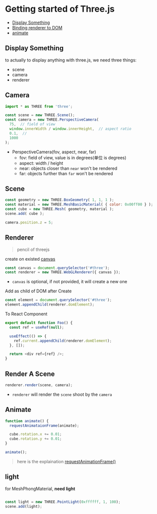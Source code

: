 # Getting started of Three.js

* [Display Something](#display-something)
* [Binding renderer to DOM](#binding-renderer-to-dom)
* [animate](#animate)

## Display Something

to actually to display anything with three.js, we need three things: 

- scene
- camera
- renderer

## Camera

```js
import * as THREE from 'three';

const scene = new THREE.Scene();
const camera = new THREE.PerspectiveCamera(
  75,  // field of view
  window.innerWidth / window.innerHeight,  // aspect ratio
  0.1,  //
  1000
);
```

- PerspectiveCamera(fov, aspect, near, far)
  - fov: field of view, value is in degrees(单位 is degrees)
  - aspect: width / height
  - near: objects closer than `near` won't be rendered
  - far: objects further than `far` won't be rendered

## Scene

```js
const geometry = new THREE.BoxGeometry( 1, 1, 1 );
const material = new THREE.MeshBasicMaterial( { color: 0x00ff00 } );
const cube = new THREE.Mesh( geometry, material );
scene.add( cube );

camera.position.z = 5;
```

## Renderer

> pencil of threejs

create on existed [canvas](javascript-dom-htmlcanvaselement.md)

```js
const canvas = document.querySelector('#three');
const renderer = new THREE.WebGLRenderer({ canvas });
```

- `canvas` is optional, if not provided, it will create a new one

Add as child of DOM after Create

```js
const element = document.querySelector('#three');
element.appendChild(renderer.domElement);
```

To React Component

```js
export default function Foo() {
  const ref = useRef(null);

  useEffect(() => {
    ref.current.appendChild(renderer.domElement);
  }, []);

  return <div ref={ref} />;
}
```

## Render A Scene

```js
renderer.render(scene, camera);
```

- `renderer` will render the `scene` shoot by the `camera`

## Animate

```js
function animate() {
  requestAnimataionFrame(animate);

  cube.rotation.x += 0.01;
  cube.rotation.y += 0.01;
}

animate();
```

> here is the explaination [requestAnimationFrame()](javascript-bom-window.md#requestanimationframecallback)

## light

for MeshPhongMaterial, **need light**

```js

const light = new THREE.PointLight(0xffffff, 1, 100);
scene.add(light);
```